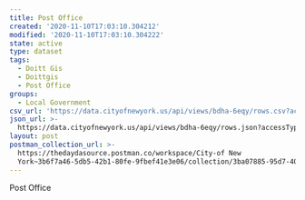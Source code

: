 ```yaml
---
title: Post Office
created: '2020-11-10T17:03:10.304212'
modified: '2020-11-10T17:03:10.304222'
state: active
type: dataset
tags:
  - Doitt Gis
  - Doittgis
  - Post Office
groups:
  - Local Government
csv_url: 'https://data.cityofnewyork.us/api/views/bdha-6eqy/rows.csv?accessType=DOWNLOAD'
json_url: >-
  https://data.cityofnewyork.us/api/views/bdha-6eqy/rows.json?accessType=DOWNLOAD
layout: post
postman_collection_url: >-
  https://thedaydasource.postman.co/workspace/City-of New
  York~3b6f7a46-5db5-42b1-80fe-9fbef41e3e06/collection/3ba07885-95d7-403d-bc8e-b083f3680f2a
---
```

Post Office
